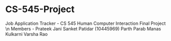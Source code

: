# CS-545-Project

Job Application Tracker - CS 545 Human Computer Interaction Final Project \n
Members -
Prateek Jani 
Sanket Patidar (10445969)
Parth Parab
Manas Kulkarni
Varsha Rao
